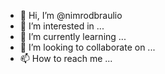 - 👋 Hi, I’m @nimrodbraulio
- 👀 I’m interested in ...
- 🌱 I’m currently learning ...
- 💞️ I’m looking to collaborate on ...
- 📫 How to reach me ...

<!---
nimrodbraulio/nimrodbraulio is a ✨ special ✨ repository because its `README.md` (this file) appears on your GitHub profile.
You can click the Preview link to take a look at your changes.
--->
